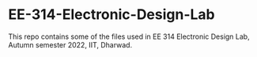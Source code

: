 # EE-314-Electronic-Design-Lab
This repo contains some of the files used in EE 314 Electronic Design Lab, Autumn semester 2022, IIT, Dharwad.
